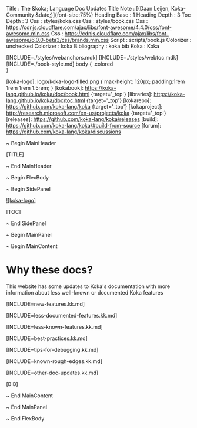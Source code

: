
Title         : The &koka; Language Doc Updates
Title Note    : [(Daan Leijen, Koka-Community &date;)]{font-size:75%}
Heading Base  : 1
Heading Depth : 3
Toc Depth     : 3
Css           : styles/koka.css
Css           : styles/book.css
Css           : https://cdnjs.cloudflare.com/ajax/libs/font-awesome/4.4.0/css/font-awesome.min.css
Css           : https://cdnjs.cloudflare.com/ajax/libs/font-awesome/6.0.0-beta3/css/brands.min.css
Script        : scripts/book.js
Colorizer     : unchecked
Colorizer     : koka
Bibliography  : koka.bib
Koka          : Koka

[INCLUDE=./styles/webanchors.mdk]
[INCLUDE=./styles/webtoc.mdk]
[INCLUDE=./book-style.md]
body {
  .colored  
}

[koka-logo]: logo/koka-logo-filled.png { max-height: 120px; padding:1rem 1rem 1rem 1.5rem; }
[kokabook]: https://koka-lang.github.io/koka/doc/book.html  {target='_top'}
[libraries]: https://koka-lang.github.io/koka/doc/toc.html {target='_top'}
[kokarepo]: https://github.com/koka-lang/koka {target='_top'}
[kokaproject]: http://research.microsoft.com/en-us/projects/koka {target='_top'}
[releases]: https://github.com/koka-lang/koka/releases
[build]: https://github.com/koka-lang/koka/#build-from-source
[forum]: https://github.com/koka-lang/koka/discussions


~ Begin MainHeader

[TITLE]

~ End MainHeader

~ Begin FlexBody

~ Begin SidePanel

[![koka-logo]](https://github.com/koka-lang/koka)

[TOC]

~ End SidePanel

~ Begin MainPanel

~ Begin MainContent

# Why these docs?

This website has some updates to Koka's documentation with more information about less well-known or documented Koka features

[INCLUDE=new-features.kk.md]

[INCLUDE=less-documented-features.kk.md]

[INCLUDE=less-known-features.kk.md]

[INCLUDE=best-practices.kk.md]

[INCLUDE=tips-for-debugging.kk.md]

[INCLUDE=known-rough-edges.kk.md]

[INCLUDE=other-doc-updates.kk.md]


[BIB]

~ End MainContent

~ End MainPanel

~ End FlexBody
